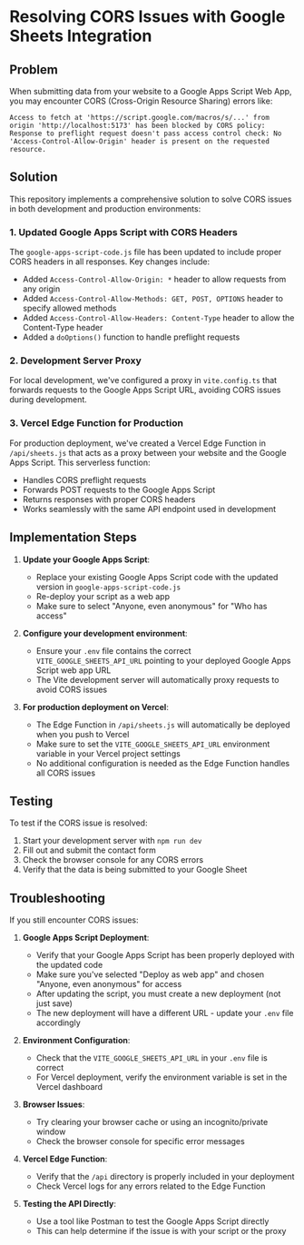 # Resolving CORS Issues with Google Sheets Integration

## Problem

When submitting data from your website to a Google Apps Script Web App, you may encounter CORS (Cross-Origin Resource Sharing) errors like:

```
Access to fetch at 'https://script.google.com/macros/s/...' from origin 'http://localhost:5173' has been blocked by CORS policy: Response to preflight request doesn't pass access control check: No 'Access-Control-Allow-Origin' header is present on the requested resource.
```

## Solution

This repository implements a comprehensive solution to solve CORS issues in both development and production environments:

### 1. Updated Google Apps Script with CORS Headers

The `google-apps-script-code.js` file has been updated to include proper CORS headers in all responses. Key changes include:

- Added `Access-Control-Allow-Origin: *` header to allow requests from any origin
- Added `Access-Control-Allow-Methods: GET, POST, OPTIONS` header to specify allowed methods
- Added `Access-Control-Allow-Headers: Content-Type` header to allow the Content-Type header
- Added a `doOptions()` function to handle preflight requests

### 2. Development Server Proxy

For local development, we've configured a proxy in `vite.config.ts` that forwards requests to the Google Apps Script URL, avoiding CORS issues during development.

### 3. Vercel Edge Function for Production

For production deployment, we've created a Vercel Edge Function in `/api/sheets.js` that acts as a proxy between your website and the Google Apps Script. This serverless function:

- Handles CORS preflight requests
- Forwards POST requests to the Google Apps Script
- Returns responses with proper CORS headers
- Works seamlessly with the same API endpoint used in development

## Implementation Steps

1. **Update your Google Apps Script**:
   - Replace your existing Google Apps Script code with the updated version in `google-apps-script-code.js`
   - Re-deploy your script as a web app
   - Make sure to select "Anyone, even anonymous" for "Who has access"

2. **Configure your development environment**:
   - Ensure your `.env` file contains the correct `VITE_GOOGLE_SHEETS_API_URL` pointing to your deployed Google Apps Script web app URL
   - The Vite development server will automatically proxy requests to avoid CORS issues

3. **For production deployment on Vercel**:
   - The Edge Function in `/api/sheets.js` will automatically be deployed when you push to Vercel
   - Make sure to set the `VITE_GOOGLE_SHEETS_API_URL` environment variable in your Vercel project settings
   - No additional configuration is needed as the Edge Function handles all CORS issues

## Testing

To test if the CORS issue is resolved:

1. Start your development server with `npm run dev`
2. Fill out and submit the contact form
3. Check the browser console for any CORS errors
4. Verify that the data is being submitted to your Google Sheet

## Troubleshooting

If you still encounter CORS issues:

1. **Google Apps Script Deployment**:
   - Verify that your Google Apps Script has been properly deployed with the updated code
   - Make sure you've selected "Deploy as web app" and chosen "Anyone, even anonymous" for access
   - After updating the script, you must create a new deployment (not just save)
   - The new deployment will have a different URL - update your `.env` file accordingly

2. **Environment Configuration**:
   - Check that the `VITE_GOOGLE_SHEETS_API_URL` in your `.env` file is correct
   - For Vercel deployment, verify the environment variable is set in the Vercel dashboard

3. **Browser Issues**:
   - Try clearing your browser cache or using an incognito/private window
   - Check the browser console for specific error messages

4. **Vercel Edge Function**:
   - Verify that the `/api` directory is properly included in your deployment
   - Check Vercel logs for any errors related to the Edge Function

5. **Testing the API Directly**:
   - Use a tool like Postman to test the Google Apps Script directly
   - This can help determine if the issue is with your script or the proxy